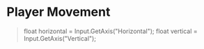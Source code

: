 # Player Movement

> float horizontal = Input.GetAxis("Horizontal");
> float vertical = Input.GetAxis("Vertical");
